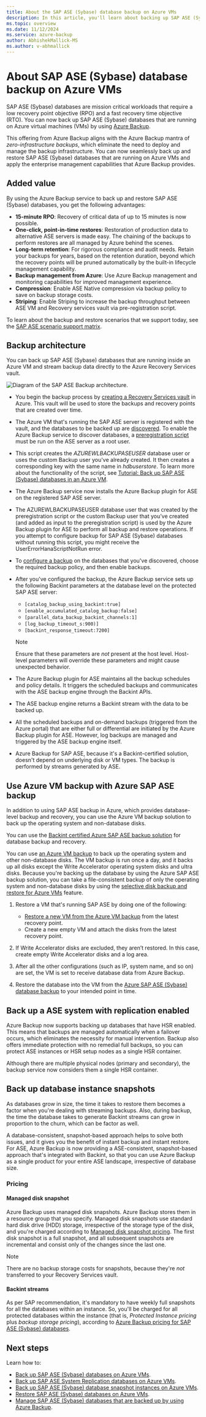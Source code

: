 ```yaml
---
title: About the SAP ASE (Sybase) database backup on Azure VMs
description: In this article, you'll learn about backing up SAP ASE (Sybase) databases that are running on Azure virtual machines.
ms.topic: overview
ms.date: 11/12/2024
ms.service: azure-backup
author: AbhishekMallick-MS
ms.author: v-abhmallick
---
```


# About SAP ASE (Sybase) database backup on Azure VMs

SAP ASE (Sybase) databases are mission critical workloads that require a low recovery point objective (RPO) and a fast recovery time objective (RTO). You can now back up SAP ASE (Sybase) databases that are running on Azure virtual machines (VMs) by using [Azure Backup](./backup-overview.md).

This offering from Azure Backup aligns with the Azure Backup mantra of *zero-infrastructure backups*, which eliminate the need to deploy and manage the backup infrastructure. You can now seamlessly back up and restore SAP ASE (Sybase) databases that are running on Azure VMs and apply the enterprise management capabilities that Azure Backup provides.

## Added value

By using the Azure Backup service to back up and restore SAP ASE (Sybase) databases, you get the following advantages:

* **15-minute RPO**: Recovery of critical data of up to 15 minutes is now possible.
* **One-click, point-in-time restores**: Restoration of production data to alternative ASE servers is made easy. The chaining of the backups to perform restores are all managed by Azure behind the scenes.
* **Long-term retention**: For rigorous compliance and audit needs. Retain your backups for years, based on the retention duration, beyond which the recovery points will be pruned automatically by the built-in lifecycle management capability.
* **Backup management from Azure**: Use Azure Backup management and monitoring capabilities for improved management experience.
* **Compression**: Enable ASE Native compression via backup policy to save on backup storage costs.
* **Striping**: Enable Striping to increase the backup throughput between ASE VM and Recovery services vault via pre-registration script.

To learn about the backup and restore scenarios that we support today, see the [SAP ASE scenario support matrix](./sap-ase-backup-support-matrix.md#scenario-support).

## Backup architecture

You can back up SAP ASE (Sybase) databases that are running inside an Azure VM and stream backup data directly to the Azure Recovery Services vault.

![Diagram of the SAP ASE Backup architecture.](./media/sap-ase-db-about/backup-architecture.png)

* You begin the backup process by [creating a Recovery Services vault](./tutorial-backup-sap-ase-db.md#create-a-recovery-services-vault) in Azure. This vault will be used to store the backups and recovery points that are created over time.
* The Azure VM that's running the SAP ASE server is registered with the vault, and the databases to be backed up are [discovered](./tutorial-backup-sap-ase-db.md#discover-the-databases). To enable the Azure Backup service to discover databases, a [preregistration script](https://go.microsoft.com/fwlink/?linkid=2173610) must be run on the ASE server as a root user.
* This script creates the *AZUREWLBACKUPASEUSER* database user or uses the custom Backup user you've already created. It then creates a corresponding key with the same name in *hdbuserstore*. To learn more about the functionality of the script, see [Tutorial: Back up SAP ASE (Sybase) databases in an Azure VM](./tutorial-backup-sap-ase-db.md#what-the-pre-registration-script-does).
* The Azure Backup service now installs the Azure Backup plugin for ASE on the registered SAP ASE server.
* The AZUREWLBACKUPASEUSER database user that was created by the preregistration script or the custom Backup user that you’ve created (and added as input to the preregistration script) is used by the Azure Backup plugin for ASE to perform all backup and restore operations. If you attempt to configure backup for SAP ASE (Sybase) databases without running this script, you might receive the UserErrorHanaScriptNotRun error.
* To [configure a backup](./tutorial-backup-sap-ase-db.md#configure-backup) on the databases that you've discovered, choose the required backup policy, and then enable backups.

* After you've configured the backup, the Azure Backup service sets up the following Backint parameters at the database level on the protected SAP ASE server:
  * `[catalog_backup_using_backint:true]`
  * `[enable_accumulated_catalog_backup:false]`
  * `[parallel_data_backup_backint_channels:1]`
  * `[log_backup_timeout_s:900)]`
  * `[backint_response_timeout:7200]`

   > [!NOTE]
   > Ensure that these parameters are *not* present at the host level. Host-level parameters will override these parameters and might cause unexpected behavior.
   >

* The Azure Backup plugin for ASE maintains all the backup schedules and policy details. It triggers the scheduled backups and communicates with the ASE backup engine through the Backint APIs.
* The ASE backup engine returns a Backint stream with the data to be backed up.
* All the scheduled backups and on-demand backups (triggered from the Azure portal) that are either full or differential are initiated by the Azure Backup plugin for ASE. However, log backups are managed and triggered by the ASE backup engine itself.
* Azure Backup for SAP ASE, because it's a Backint-certified solution, doesn't depend on underlying disk or VM types. The backup is performed by streams generated by ASE.

## Use Azure VM backup with Azure SAP ASE backup

In addition to using SAP ASE backup in Azure, which provides database-level backup and recovery, you can use the Azure VM backup solution to back up the operating system and non-database disks.

You can use the [Backint certified Azure SAP ASE backup solution](#backup-architecture) for database backup and recovery.

You can use [an Azure VM backup](backup-azure-vms-introduction.md) to back up the operating system and other non-database disks. The VM backup is run once a day, and it backs up all disks except the Write Accelerator operating system disks and ultra disks. Because you're backing up the database by using the Azure SAP ASE backup solution, you can take a file-consistent backup of only the operating system and non-database disks by using the [selective disk backup and restore for Azure VMs](selective-disk-backup-restore.md) feature.

1. Restore a VM that's running SAP ASE by doing one of the following:

   * [Restore a new VM from the Azure VM backup](backup-azure-arm-restore-vms.md) from the latest recovery point. 
   * Create a new empty VM and attach the disks from the latest recovery point.

1. If Write Accelerator disks are excluded, they aren’t restored. In this case, create empty Write Accelerator disks and a log area.

1. After all the other configurations (such as IP, system name, and so on) are set, the VM is set to receive database data from Azure Backup.

1. Restore the database into the VM from the [Azure SAP ASE (Sybase) database backup](sap-ase-db-restore.md#restore-to-a-point-in-time-or-to-a-recovery-point) to your intended point in time.

## Back up a ASE system with replication enabled

Azure Backup now supports backing up databases that have HSR enabled. This means that backups are managed automatically when a failover occurs, which eliminates the necessity for manual intervention. Backup also offers immediate protection with no remedial full backups, so you can protect ASE instances or HSR setup nodes as a single HSR container. 

Although there are multiple physical nodes (primary and secondary), the backup service now considers them a single HSR container.

## Back up database instance snapshots

As databases grow in size, the time it takes to restore them becomes a factor when you're dealing with streaming backups. Also, during backup, the time the database takes to generate Backint streams can grow in proportion to the churn, which can be factor as well.

A database-consistent, snapshot-based approach helps to solve both issues, and it gives you the benefit of instant backup and instant restore. For ASE, Azure Backup is now providing a ASE-consistent, snapshot-based approach that's integrated with Backint, so that you can use Azure Backup as a single product for your entire ASE landscape, irrespective of database size.

### Pricing

#### Managed disk snapshot

Azure Backup uses managed disk snapshots. Azure Backup stores them in a resource group that you specify. Managed disk snapshots use standard hard disk drive (HDD) storage, irrespective of the storage type of the disk, and you're charged according to [Managed disk snapshot pricing](https://azure.microsoft.com/pricing/details/managed-disks/). The first disk snapshot is a full snapshot, and all subsequent snapshots are incremental and consist only of the changes since the last one. 

>[!Note]
>There are no backup storage costs for snapshots, because they're *not* transferred to your Recovery Services vault.
#### Backint streams

As per SAP recommendation, it's mandatory to have weekly full snapshots for all the databases within an instance. So, you'll be charged for all protected databases within the instance (that is, *Protected Instance pricing* plus *backup storage pricing*), according to [Azure Backup pricing for SAP ASE (Sybase) databases](https://azure.microsoft.com/pricing/details/backup/).
    
## Next steps

Learn how to:

- [Back up SAP ASE (Sybase) databases on Azure VMs](backup-azure-sap-ase-database.md).
- [Back up SAP ASE System Replication databases on Azure VMs](sap-ase-database-with-ase-system-replication-backup.md).
- [Back up SAP ASE (Sybase) database snapshot instances on Azure VMs](sap-ase-database-instances-backup.md).
- [Restore SAP ASE (Sybase) databases on Azure VMs](./sap-ase-db-restore.md).
- [Manage SAP ASE (Sybase) databases that are backed up by using Azure Backup](./sap-ase-db-manage.md).
